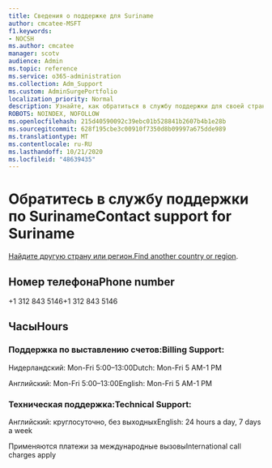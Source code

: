 ```yaml
---
title: Сведения о поддержке для Suriname
author: cmcatee-MSFT
f1.keywords:
- NOCSH
ms.author: cmcatee
manager: scotv
audience: Admin
ms.topic: reference
ms.service: o365-administration
ms.collection: Adm_Support
ms.custom: AdminSurgePortfolio
localization_priority: Normal
description: Узнайте, как обратиться в службу поддержки для своей страны или региона.
ROBOTS: NOINDEX, NOFOLLOW
ms.openlocfilehash: 215d40590092c39ebc01b528841b2607b4b1e28b
ms.sourcegitcommit: 628f195cbe3c00910f7350d8b09997a675dde989
ms.translationtype: MT
ms.contentlocale: ru-RU
ms.lasthandoff: 10/21/2020
ms.locfileid: "48639435"
---
```

# <a name="contact-support-for-suriname"></a><span data-ttu-id="307e0-103">Обратитесь в службу поддержки по Suriname</span><span class="sxs-lookup"><span data-stu-id="307e0-103">Contact support for Suriname</span></span>

<span data-ttu-id="307e0-104">[Найдите другую страну или регион.](../contact-support-for-business-products.md)</span><span class="sxs-lookup"><span data-stu-id="307e0-104">[Find another country or region](../contact-support-for-business-products.md).</span></span>

## <a name="phone-number"></a><span data-ttu-id="307e0-105">Номер телефона</span><span class="sxs-lookup"><span data-stu-id="307e0-105">Phone number</span></span>
<span data-ttu-id="307e0-106">+1 312 843 5146</span><span class="sxs-lookup"><span data-stu-id="307e0-106">+1 312 843 5146</span></span>

## <a name="hours"></a><span data-ttu-id="307e0-107">Часы</span><span class="sxs-lookup"><span data-stu-id="307e0-107">Hours</span></span>
### <a name="billing-support"></a><span data-ttu-id="307e0-108">Поддержка по выставлению счетов:</span><span class="sxs-lookup"><span data-stu-id="307e0-108">Billing Support:</span></span>

<span data-ttu-id="307e0-109">Нидерландский: Mon-Fri 5:00–13:00</span><span class="sxs-lookup"><span data-stu-id="307e0-109">Dutch: Mon-Fri 5 AM-1 PM</span></span>

<span data-ttu-id="307e0-110">Английский: Mon-Fri 5:00–13:00</span><span class="sxs-lookup"><span data-stu-id="307e0-110">English: Mon-Fri 5 AM-1 PM</span></span>

### <a name="technical-support"></a><span data-ttu-id="307e0-111">Техническая поддержка:</span><span class="sxs-lookup"><span data-stu-id="307e0-111">Technical Support:</span></span>

<span data-ttu-id="307e0-112">Английский: круглосуточно, без выходных</span><span class="sxs-lookup"><span data-stu-id="307e0-112">English: 24 hours a day, 7 days a week</span></span>

<span data-ttu-id="307e0-113">Применяются платежи за международные вызовы</span><span class="sxs-lookup"><span data-stu-id="307e0-113">International call charges apply</span></span>
